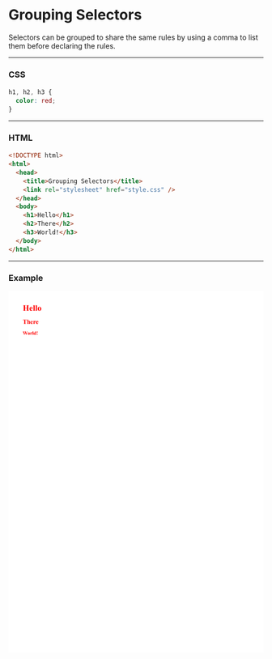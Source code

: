 # Grouping Selectors

Selectors can be grouped to share the same rules by
using a comma to list them before declaring the rules.

---

### CSS
```CSS
h1, h2, h3 {
  color: red;
}

```

---

### HTML
```HTML
<!DOCTYPE html>
<html>
  <head>
    <title>Grouping Selectors</title>
    <link rel="stylesheet" href="style.css" />
  </head>
  <body>
    <h1>Hello</h1>
    <h2>There</h2>
    <h3>World!</h3>
  </body>
</html>

```

---

### Example
![example](example.png)

